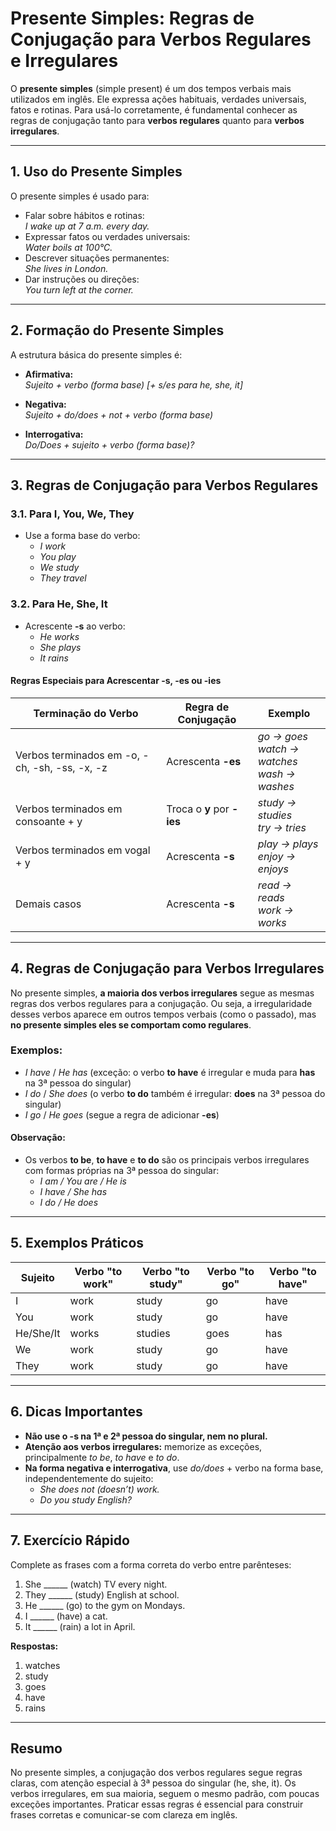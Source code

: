 # Presente Simples: Regras de Conjugação para Verbos Regulares e Irregulares

O **presente simples** (simple present) é um dos tempos verbais mais utilizados em inglês. Ele expressa ações habituais, verdades universais, fatos e rotinas. Para usá-lo corretamente, é fundamental conhecer as regras de conjugação tanto para **verbos regulares** quanto para **verbos irregulares**.

---

## 1. Uso do Presente Simples

O presente simples é usado para:

- Falar sobre hábitos e rotinas:  
  _I wake up at 7 a.m. every day._
- Expressar fatos ou verdades universais:  
  _Water boils at 100°C._
- Descrever situações permanentes:  
  _She lives in London._
- Dar instruções ou direções:  
  _You turn left at the corner._

---

## 2. Formação do Presente Simples

A estrutura básica do presente simples é:

- **Afirmativa:**  
  _Sujeito + verbo (forma base) [+ s/es para he, she, it]_

- **Negativa:**  
  _Sujeito + do/does + not + verbo (forma base)_

- **Interrogativa:**  
  _Do/Does + sujeito + verbo (forma base)?_

---

## 3. Regras de Conjugação para Verbos Regulares

### 3.1. Para I, You, We, They

- Use a forma base do verbo:
  - _I work_
  - _You play_
  - _We study_
  - _They travel_

### 3.2. Para He, She, It

- Acrescente **-s** ao verbo:
  - _He works_
  - _She plays_
  - _It rains_

#### Regras Especiais para Acrescentar -s, -es ou -ies

| Terminação do Verbo | Regra de Conjugação | Exemplo           |
|---------------------|---------------------|-------------------|
| Verbos terminados em -o, -ch, -sh, -ss, -x, -z | Acrescenta **-es** | _go → goes_ <br> _watch → watches_ <br> _wash → washes_ |
| Verbos terminados em consoante + y | Troca o **y** por **-ies** | _study → studies_ <br> _try → tries_ |
| Verbos terminados em vogal + y | Acrescenta **-s** | _play → plays_ <br> _enjoy → enjoys_ |
| Demais casos | Acrescenta **-s** | _read → reads_ <br> _work → works_ |

---

## 4. Regras de Conjugação para Verbos Irregulares

No presente simples, **a maioria dos verbos irregulares** segue as mesmas regras dos verbos regulares para a conjugação. Ou seja, a irregularidade desses verbos aparece em outros tempos verbais (como o passado), mas **no presente simples eles se comportam como regulares**.

### Exemplos:

- _I have_ / _He has_ (exceção: o verbo **to have** é irregular e muda para **has** na 3ª pessoa do singular)
- _I do_ / _She does_ (o verbo **to do** também é irregular: **does** na 3ª pessoa do singular)
- _I go_ / _He goes_ (segue a regra de adicionar **-es**)

#### Observação:
- Os verbos **to be**, **to have** e **to do** são os principais verbos irregulares com formas próprias na 3ª pessoa do singular:
  - _I am / You are / He is_
  - _I have / She has_
  - _I do / He does_

---

## 5. Exemplos Práticos

| Sujeito | Verbo "to work" | Verbo "to study" | Verbo "to go" | Verbo "to have" |
|---------|-----------------|------------------|---------------|-----------------|
| I       | work            | study            | go            | have            |
| You     | work            | study            | go            | have            |
| He/She/It | works         | studies          | goes          | has             |
| We      | work            | study            | go            | have            |
| They    | work            | study            | go            | have            |

---

## 6. Dicas Importantes

- **Não use o -s na 1ª e 2ª pessoa do singular, nem no plural.**
- **Atenção aos verbos irregulares:** memorize as exceções, principalmente _to be_, _to have_ e _to do_.
- **Na forma negativa e interrogativa**, use _do/does_ + verbo na forma base, independentemente do sujeito:
  - _She does not (doesn’t) work._
  - _Do you study English?_

---

## 7. Exercício Rápido

Complete as frases com a forma correta do verbo entre parênteses:

1. She ______ (watch) TV every night.
2. They ______ (study) English at school.
3. He ______ (go) to the gym on Mondays.
4. I ______ (have) a cat.
5. It ______ (rain) a lot in April.

**Respostas:**  
1. watches  
2. study  
3. goes  
4. have  
5. rains

---

## Resumo

No presente simples, a conjugação dos verbos regulares segue regras claras, com atenção especial à 3ª pessoa do singular (he, she, it). Os verbos irregulares, em sua maioria, seguem o mesmo padrão, com poucas exceções importantes. Praticar essas regras é essencial para construir frases corretas e comunicar-se com clareza em inglês.